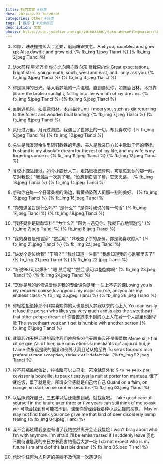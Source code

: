 ```yaml
---
title: 抄的文案 #标题
date: 2021-09-22 16:20:00
categories: Other #分类
tags: ['娱乐'] #文章标签
description: 文案
photos: https://cdn.jsdelivr.net/gh/2016838087/SakuraHexoFile@master/themes/images/background/22.jpg
---
```

1. 和你，跌跌撞撞长大；还要，磨磨蹭蹭变老。And you, stumbled and grew up; Also,dawdle and grow old.
{% fb_img 1.jpeg Tianci %}
{% fb_img 2.jpeg Tianci %}

2. 远大前程 星光万顷 你向北向南向西向东 而我只向你.Great expectations, bright stars, you go north, south, west and east, and I only ask you.
{% fb_img 3.jpeg Tianci %}
{% fb_img 4.jpeg Tianci %}

3. 你是揉碎的日光，落入我梦境的一片温暖。直到遇见你，如麋鹿归林，木舟靠岸 are the broken sunlight, falling into the warmth of my dreams.
{% fb_img 5.jpeg Tianci %}
{% fb_img 6.jpeg Tianci %}

4. 直到遇见你，如麋鹿归林，木舟靠岸Until I meet you, such as elk returning to the forest and wooden boat landing.
{% fb_img 7.jpeg Tianci %}
{% fb_img 8.jpeg Tianci %}

5. 风行过万里，月沉过海底。我遇见了世界上的一切，却只喜欢你.
{% fb_img 9.jpeg Tianci %}
{% fb_img 10.jpeg Tianci %}

6. 先生是我漫漫余生里斩钉截铁的梦想，夫人是我来日方长中耿耿于怀的牵挂。husband is my absolute dream for the rest of my life, and my wife is my lingering concern.
{% fb_img 11.jpeg Tianci %}
{% fb_img 12.jpeg Tianci %}

7. 曾经小鹿乱撞过，如今小鹿长大了，走路贼稳还带风，可是见到你的那一刻，它对我说："我最后一次跳了哦。"没想到它骗了我，它天天跳。
{% fb_img 13.jpeg Tianci %}
{% fb_img 14.jpeg Tianci %}

8. 想和你在每一个日薄桑榆的海边，看黄昏坠落人间那一刻的美好。
{% fb_img 15.jpeg Tianci %}
{% fb_img 16.jpeg Tianci %}

9. "你知道圣旨是什么吗?"
"是什么?"
"是你对我说的每一句话"
{% fb_img 17.jpeg Tianci %}
{% fb_img 18.jpeg Tianci %}

10. "我怀疑你是碳酸饮料"
"为什么?"
"因为一遇见你，我就开心地冒泡泡"
{% fb_img 7.jpeg Tianci %}
{% fb_img 8.jpeg Tianci %}

11. "我的身份是预言家"
"然后呢"
"咋晚查了你的身份，你是我喜欢的人"
{% fb_img 21.jpeg Tianci %}
{% fb_img 22.jpeg Tianci %}

12. "快发个定位给我"
"干嘛？"
"我想知道一件事"
"我想知道我的心跑哪里去了"
{% fb_img 21.jpeg Tianci %}
{% fb_img 22.jpeg Tianci %}

13. "听说98k可以爆头"
"嗯 然后呢"
"然后 我可以抱抱你吗"
{% fb_img 23.jpeg Tianci %}
{% fb_img 24.jpeg Tianci %}

14. "宠你是我的必修课爱你是我的专业课你是我一 生上不完的课Loving you is my required course,lovingyouis my major course, andyou are my endless class
{% fb_img 25.jpeg Tianci %}
{% fb_img 26.jpeg Tianci %}

15. 你轻松拒绝掉那个非常喜欢你的人也是别人梦寐以求的心上人
You can easily refuse the person who likes you very much and is also the sweetheart that other people dream of
你苦苦追求不到的心上人在另一个人那里也很卑微
The sweetheart you can't get is humble with another person
{% fb_img 01.jpeg Tianci %}

16. 就算我昨天把话说的再绝我们吵的多凶今天醒来我还是很爱你
Meme si je t'ai dit ce gue j'ai dit hier, que nous etions si mechants qu' aujourd'hui, je t'aime
你永远是我的偏爱和例外认真且怂从始至终
Tu seras toujours mon prefere et mon exception, serieux et indefectible.
{% fb_img 02.jpeg Tianci %}

17. 拧不开瓶盖就使劲，拧夜路可以自己走，天冷就穿外套
Si tu ne peux pas devisser la bouteille, tu peux t essuyer la nuit et porter ton manteau.
饿了就吃饭，累了就睡觉，所谓安全感就是自己给自己
Quand on a faim, on mange, on dort, on se sent en securite.
{% fb_img 03.jpeg Tianci %}

18. 以后照顾好自己，三五年以后还能想到我，就找我吧。
Take good care of yourself in the future after three or five years can still think of me to ask me
可能会找到也可能找不到，谢谢你曾经给我那种小鹿乱撞的感觉。
May or may not find thank you once gave me that kind of deer disorderly bump feeling
{% fb_img 04.jpeg Tianci %}

19. 我不会再炫耀我身边有谁了我怕突然离开会让我尴尬
I won't brag about who I'm with anymore. I'm afraid I'll be embarrassed if I suddenly leave
我也不期待谁是我的来日方长我害怕最后大梦一场
I do not expect who is my future I am afraid of the last big dream
{% fb_img 05.jpeg Tianci %}

20. 他说你任何为人称道的美丽不及他第一次遇见你